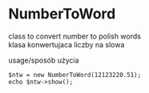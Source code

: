 # NumberToWord
class to convert number to polish words  
klasa konwertujaca liczby na slowa

usage/sposób użycia

    $ntw = new NumberToWord(12123220.51);
    echo $ntw->show();
